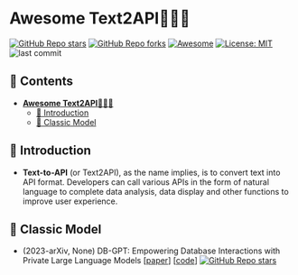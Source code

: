 # **Awesome Text2API**🎉🎉🎉
[![GitHub Repo stars](https://img.shields.io/github/stars/eosphoros-ai/Awesome-Text2SQL?style=social)](https://github.com/eosphoros-ai/Awesome-Text2SQL/)
[![GitHub Repo forks](https://img.shields.io/github/forks/eosphoros-ai/Awesome-Text2SQL?style=social)](https://github.com/eosphoros-ai/Awesome-Text2SQL/)
[![Awesome](https://img.shields.io/badge/Awesome-Text2API-green)](https://github.com/eosphoros-ai/Awesome-Text2SQL/) 
[![License: MIT](https://img.shields.io/badge/License-MIT-green.svg)](https://opensource.org/licenses/MIT) 
![last commit](https://img.shields.io/github/last-commit/eosphoros-ai/Awesome-Text2SQL?color=green)

## 📜 Contents
- [**Awesome Text2API**🎉🎉🎉](#awesome-text2sql)
  - [👋 Introduction](#-introduction)
  - [💬 Classic Model](#-classic-model)

## 👋 Introduction
- **Text-to-API** (or Text2API), as the name implies, is to convert text into API format. Developers can call various APIs in the form of natural language to complete data analysis, data display and other functions to improve user experience.


## 💬 Classic Model
- (2023-arXiv, None) DB-GPT: Empowering Database Interactions with Private Large Language Models
[[paper](https://arxiv.org/pdf/2312.17449.pdf)]
[[code](https://github.com/eosphoros-ai/DB-GPT)]
[![GitHub Repo stars](https://img.shields.io/github/stars/eosphoros-ai/DB-GPT?style=social)](https://github.com/eosphoros-ai/DB-GPT)